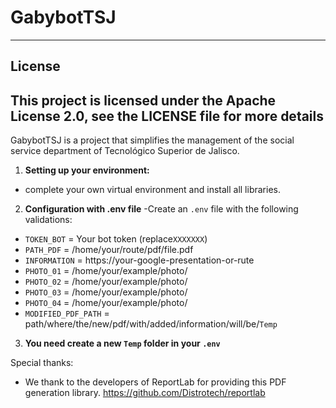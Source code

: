 # GabybotTSJ
-----------------------------
## License
This project is licensed under the Apache License 2.0, see the LICENSE file for more details
-----------------------------
GabybotTSJ is a project that simplifies the management of the social service department of Tecnológico Superior de Jalisco. 

1. **Setting up your environment:**
- complete your own virtual environment and install all libraries.

2. **Configuration with .env file**
-Create an `.env` file with the following validations:
 - `TOKEN_BOT` = Your bot token (replace`XXXXXXX`)
 - `PATH_PDF` = /home/your/route/pdf/file.pdf
 - `INFORMATION` = https://your-google-presentation-or-rute
 - `PHOTO_01` = /home/your/example/photo/
 - `PHOTO_02` = /home/your/example/photo/
 - `PHOTO_03` = /home/your/example/photo/
 - `PHOTO_04` = /home/your/example/photo/
 - `MODIFIED_PDF_PATH` = path/where/the/new/pdf/with/added/information/will/be/`Temp`

3. **You need create a new `Temp` folder in your `.env`**


Special thanks:
- We thank to the developers of ReportLab for providing this PDF generation library.
https://github.com/Distrotech/reportlab
